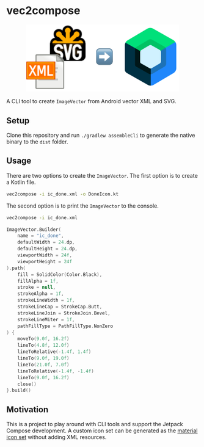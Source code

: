 # vec2compose

<p align=center>
    <img width=400 src="art/logo.png" alt="random logo showing svg and xml logo pointing to jetpack compose logo"/> 
</p>

A CLI tool to create `ImageVector` from Android vector XML and SVG.

## Setup
Clone this repository and run `./gradlew assembleCli` to generate the native binary to the `dist` folder.

## Usage

There are two options to create the `ImageVector`. The first option is to create a Kotlin file.

```bash
vec2compose -i ic_done.xml -o DoneIcon.kt
```

The second option is to print the `ImageVector` to the console.

```bash
vec2compose -i ic_done.xml
```

```kotlin
ImageVector.Builder(
    name = "ic_done",
    defaultWidth = 24.dp,
    defaultHeight = 24.dp,
    viewportWidth = 24f,
    viewportHeight = 24f
).path(
    fill = SolidColor(Color.Black),
    fillAlpha = 1f,
    stroke = null,
    strokeAlpha = 1f,
    strokeLineWidth = 1f,
    strokeLineCap = StrokeCap.Butt,
    strokeLineJoin = StrokeJoin.Bevel,
    strokeLineMiter = 1f,
    pathFillType = PathFillType.NonZero
) {
    moveTo(9.0f, 16.2f)
    lineTo(4.8f, 12.0f)
    lineToRelative(-1.4f, 1.4f)
    lineTo(9.0f, 19.0f)
    lineTo(21.0f, 7.0f)
    lineToRelative(-1.4f, -1.4f)
    lineTo(9.0f, 16.2f)
    close()
}.build()
```

## Motivation

This is a project to play around with CLI tools and support the Jetpack Compose development.
A custom icon set can be generated as the [material icon set](https://cs.android.com/androidx/platform/frameworks/support/+/androidx-main:compose/material/material-icons-core/src/commonMain/kotlin/androidx/compose/material/icons/Icons.kt;l=65?q=Icons&sq=) without adding XML resources.
